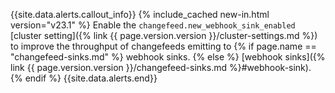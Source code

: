{{site.data.alerts.callout_info}}
{% include_cached new-in.html version="v23.1" %} Enable the `changefeed.new_webhook_sink_enabled` [cluster setting]({% link {{ page.version.version }}/cluster-settings.md %}) to improve the throughput of changefeeds emitting to {% if page.name == "changefeed-sinks.md" %} webhook sinks. {% else %} [webhook sinks]({% link {{ page.version.version }}/changefeed-sinks.md %}#webhook-sink). {% endif %}
{{site.data.alerts.end}}

